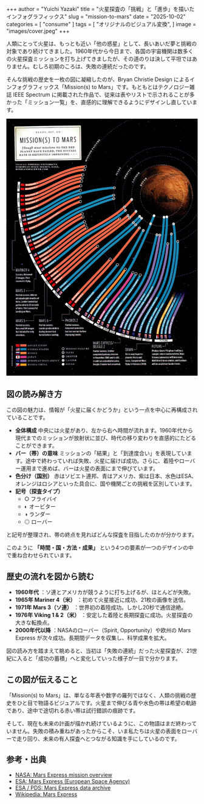 +++
author = "Yuichi Yazaki"
title = "火星探査の「挑戦」と「進歩」を描いたインフォグラフィックス"
slug = "mission-to-mars"
date = "2025-10-02"
categories = [
    "consume"
]
tags = [
    "オリジナルのビジュアル変換",
]
image = "images/cover.jpeg"
+++

人類にとって火星は、もっとも近い「他の惑星」として、長いあいだ夢と挑戦の対象であり続けてきました。1960年代から今日まで、各国の宇宙機関は数多くの火星探査ミッションを打ち上げてきましたが、その道のりは決して平坦ではありません。むしろ初期のころは、失敗の連続だったのです。

そんな挑戦の歴史を一枚の図に凝縮したのが、Bryan Christie Design によるインフォグラフィックス「Mission(s) to Mars」です。もともとはテクノロジー雑誌 IEEE Spectrum に掲載された作品で、従来は表やリストで示されることが多かった「ミッション一覧」を、直感的に理解できるようにデザインし直しています。

<!--more-->

![Mission(s) to Mars](images/mission-to-mars.jpeg)

## 図の読み解き方

この図の魅力は、情報が「火星に届くかどうか」という一点を中心に再構成されていることです。

- **全体構成** 中央には火星があり、左から右へ時間が流れます。1960年代から現代までのミッションが放射状に並び、時代の移り変わりを直感的にたどることができます。
- **バー（帯）の意味** ミッションの「結果」と「到達度合い」を表現しています。途中で終わっていれば失敗、火星に届けば成功。さらに、着陸やローバー運用まで進めば、バーは火星の表面にまで伸びています。
- **色分け（国別）** 赤はソビエト連邦、青はアメリカ、紫は日本、水色はESA、オレンジはロシアといった具合に、国や機関ごとの挑戦を区別しています。
- **記号（探査タイプ）**
    - ○ フライバイ
    - ◐ オービター
    - ◑ ランダー
    - ◎ ローバー

と記号が整理され、帯の終点を見ればどんな探査を目指したのかが分かります。

このように **「時間・国・方法・成果」** という4つの要素が一つのデザインの中で重ね合わせられています。


## 歴史の流れを図から読む

- **1960年代** ：ソ連とアメリカが競うように打ち上げるが、ほとんどが失敗。
- **1965年 Mariner 4（米）** ：初めて火星接近に成功、21枚の画像を送信。
- **1971年 Mars 3（ソ連）** ：世界初の着陸成功。しかし20秒で通信途絶。
- **1976年 Viking 1 & 2（米）** ：安定した着陸と長期探査に成功。火星探査の大きな転換点。
- **2000年代以降** ：NASAのローバー（Spirit, Opportunity）や欧州の Mars Express が次々成功。長期間データを収集し、科学成果を拡大。

図の読み方を踏まえて眺めると、当初は「失敗の連続」だった火星探査が、21世紀に入ると「成功の蓄積」へと変化していった様子が一目で分かります。



## この図が伝えること

「Mission(s) to Mars」は、単なる年表や数字の羅列ではなく、人類の挑戦の歴史をひと目で物語るビジュアルです。火星まで伸びる青や水色の帯は希望の軌跡であり、途中で途切れる赤い帯は試行錯誤の痕跡です。

そして、現在も未来の計画が描かれ続けているように、この物語はまだ終わっていません。失敗の積み重ねがあったからこそ、いま私たちは火星の表面をローバーで走り回り、未来の有人探査へとつながる知識を手にしているのです。

## 参考・出典

- [NASA: Mars Express mission overview](https://science.nasa.gov/mission/mars-express/)  
- [ESA: Mars Express (European Space Agency)](https://www.esa.int/Science_Exploration/Space_Science/Mars_Express)  
- [ESA / PDS: Mars Express data archive](https://pds-geosciences.wustl.edu/missions/mars_express/default.htm)  
- [Wikipedia: Mars Express](https://en.wikipedia.org/wiki/Mars_Express)  